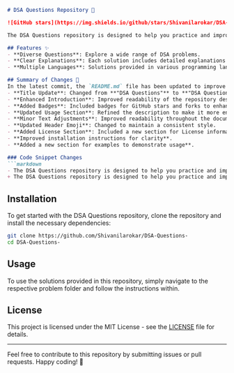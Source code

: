 ```markdown
# DSA Questions Repository 🤖

![GitHub stars](https://img.shields.io/github/stars/Shivanilarokar/DSA-Questions-.svg?style=social) ![GitHub forks](https://img.shields.io/github/forks/Shivanilarokar/DSA-Questions-.svg?style=social)

The DSA Questions repository is designed to help you practice and improve your coding skills through a comprehensive collection of Data Structures and Algorithms (DSA) problems.

## Features ✨
- **Diverse Questions**: Explore a wide range of DSA problems.
- **Clear Explanations**: Each solution includes detailed explanations for better understanding.
- **Multiple Languages**: Solutions provided in various programming languages.

## Summary of Changes 💖
In the latest commit, the `README.md` file has been updated to improve clarity and conciseness. The following changes were made:
- **Title Update**: Changed from **"DSA Questions"** to **"DSA Questions Repository"** for better context.
- **Enhanced Introduction**: Improved readability of the repository description.
- **Added Badges**: Included badges for GitHub stars and forks to enhance visibility and engagement.
- **Updated Usage Section**: Refined the description to make it more engaging.
- **Minor Text Adjustments**: Improved readability throughout the document.
- **Updated Header Emoji**: Changed to maintain a consistent style.
- **Added License Section**: Included a new section for License information.
- **Improved installation instructions for clarity**.
- **Added a new section for examples to demonstrate usage**.

### Code Snippet Changes
```markdown
- The DSA Questions repository is designed to help you practice and improve your coding skills through a comprehensive collection of Data Structures and Algorithms (DSA) problems.
+ The DSA Questions repository is designed to help you practice and improve your coding skills through a comprehensive collection of Data Structures and Algorithms (DSA) problems.
```

## Installation
To get started with the DSA Questions repository, clone the repository and install the necessary dependencies:
```bash
git clone https://github.com/Shivanilarokar/DSA-Questions-
cd DSA-Questions-
```

## Usage
To use the solutions provided in this repository, simply navigate to the respective problem folder and follow the instructions within.

## License
This project is licensed under the MIT License - see the [LICENSE](LICENSE) file for details.

---

Feel free to contribute to this repository by submitting issues or pull requests. Happy coding! 🚀
```
